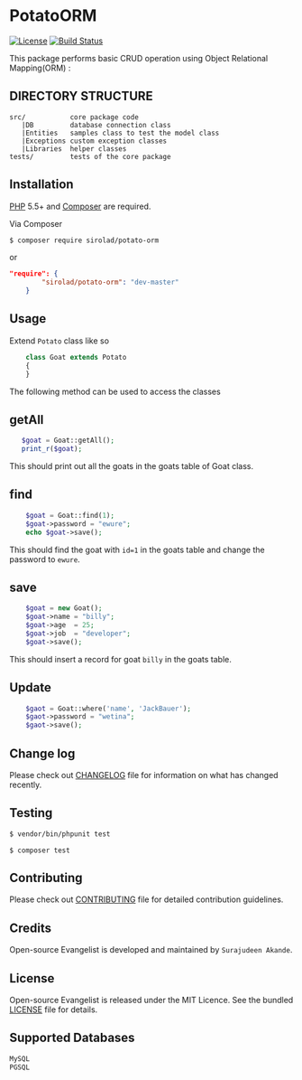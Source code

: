 # PotatoORM

[![License](http://img.shields.io/:license-mit-blue.svg)](https://github.com/andela-sakande/PotatoORM/blob/master/LICENSE)
[![Build Status](https://travis-ci.org/andela-sakande/potatoORM.svg)](https://travis-ci.org/andela-sakande/potatoORM)

This package performs basic CRUD operation using Object Relational Mapping(ORM) :

DIRECTORY STRUCTURE
-------------------

```
src/           core package code
   |DB         database connection class
   |Entities   samples class to test the model class
   |Exceptions custom exception classes
   |Libraries  helper classes
tests/         tests of the core package
```

## Installation

[PHP](https://php.net) 5.5+ and [Composer](https://getcomposer.org) are required.

Via Composer

``` bash
$ composer require sirolad/potato-orm
```
or
``` composer.json
"require": {
        "sirolad/potato-orm": "dev-master"
    }
```

## Usage

Extend `Potato` class like so
``` php
    class Goat extends Potato
    {
    }
```
The following method can be used to access the classes

## getAll
``` php
   $goat = Goat::getAll();
   print_r($goat);
```
This should print out all the ​goats ​in the ​goats ​table of Goat class.

## find
``` php
    $goat = Goat::find(1);
    $goat->password = "ewure";
    echo $goat->save();
```
This should find the ​goat ​with `id=1` in the goats table and change the password to `ewure`.

## save
```php
    $goat = new Goat();
    $goat->name = "billy";
    $goat->age  = 25;
    $goat->job  = "developer";
    $goat->save();
```
This should insert a record for goat `billy` in the goats table.

## Update
```php
    $gaot = Goat::where('name', 'JackBauer');
    $gaot->password = "wetina";
    $gaot->save();
```

## Change log

Please check out [CHANGELOG](CHANGELOG.md) file for information on what has changed recently.

## Testing

``` bash
$ vendor/bin/phpunit test
```

``` composer
$ composer test
```

## Contributing

Please check out [CONTRIBUTING](CONTRIBUTING.md) file for detailed contribution guidelines.

## Credits

Open-source Evangelist is developed and maintained by `Surajudeen Akande`.

## License

Open-source Evangelist is released under the MIT Licence. See the bundled [LICENSE](LICENSE.md) file for details.

## Supported Databases

``` bash
MySQL
PGSQL
```
